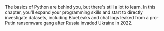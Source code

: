 The basics of Python are behind you, but there's still a lot to learn.
In this chapter, you'll expand your programming skills and start to
directly investigate datasets, including BlueLeaks and chat logs leaked
from a pro-Putin ransomware gang after Russia invaded Ukraine in 2022.